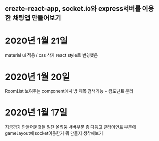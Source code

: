 ## create-react-app, socket.io와 express서버를 이용한 채팅앱 만들어보기

# 2020년 1월 21일
 material ui 적용 / css 삭제 react style로 변경했음

# 2020년 1월 20일
 RoomList 보여주는 component에서 방 제목 검색기능 + 컴포넌트 분리

# 2020년 1월 17일 
 지금까지 만들어둔것들 일단 올려둠
 서버부분 좀 다듬고 
 클라이언트 부분에 gameLayout에 socket이용한거 뭐 만들지 생각해보기